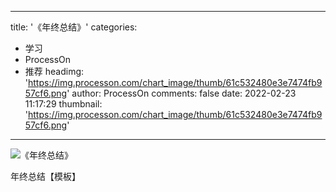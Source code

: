 
---
title: '《年终总结》'
categories: 
 - 学习
 - ProcessOn
 - 推荐
headimg: 'https://img.processon.com/chart_image/thumb/61c532480e3e7474fb957cf6.png'
author: ProcessOn
comments: false
date: 2022-02-23 11:17:29
thumbnail: 'https://img.processon.com/chart_image/thumb/61c532480e3e7474fb957cf6.png'
---

<div>   
<img class="thumb" alt="《年终总结》" src="https://img.processon.com/chart_image/thumb/61c532480e3e7474fb957cf6.png" referrerpolicy="no-referrer">
<p>年终总结【模板】</p>  
</div>
            
